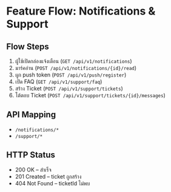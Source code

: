 # Feature Flow: Notifications & Support

## Flow Steps
1. ผู้ใช้เปิดกล่องแจ้งเตือน (`GET /api/v1/notifications`)
2. มาร์คอ่าน (`POST /api/v1/notifications/{id}/read`)
3. ผูก push token (`POST /api/v1/push/register`)
4. เปิด FAQ (`GET /api/v1/support/faq`)
5. สร้าง Ticket (`POST /api/v1/support/tickets`)
6. โต้ตอบ Ticket (`POST /api/v1/support/tickets/{id}/messages`)

## API Mapping
- `/notifications/*`
- `/support/*`

## HTTP Status
- 200 OK – สำเร็จ
- 201 Created – ticket ถูกสร้าง
- 404 Not Found – ticketId ไม่พบ